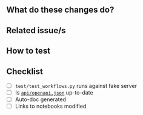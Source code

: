 <!-- Common title prefixes/annotations:

  WIP:
  bugfix:
  🏗️ maintenance:

  (⚠️ devops)  = changes in devops config required before deploying
-->

## What do these changes do?

<!-- Explain REVIEWERS what is this PR about -->


## Related issue/s

<!-- Enumerate REVIEWERS other issues

e.g.

- #26 : node_ports should have retry policies when upload/download fails  (FIXED)
- ITISFoundation/osparc-issues#304: (Part 2) Prep2Go: creating features to support complex S4L scripts (IMPLEMENTED)

-->


## How to test

<!-- Give REVIEWERS some hits or code snippets on how could this be tested -->


## Checklist

- [ ] ``test/test_workflows.py`` runs against fake server
- [ ] Is [``api/openapi.json``](./api/openapi.json) up-to-date
- [ ] Auto-doc generated 
- [ ] Links to notebooks modified

<!-- This is YOUR section

Add here YOUR checklist/notes to guide and monitor the progress of the case!

e.g.
- [ ] Runs in the swarm
- [ ] Documentation reflects the changes
- [ ] New module? Add your github username to [.github/CODEOWNERS](.github/CODEOWNERS)
-->

